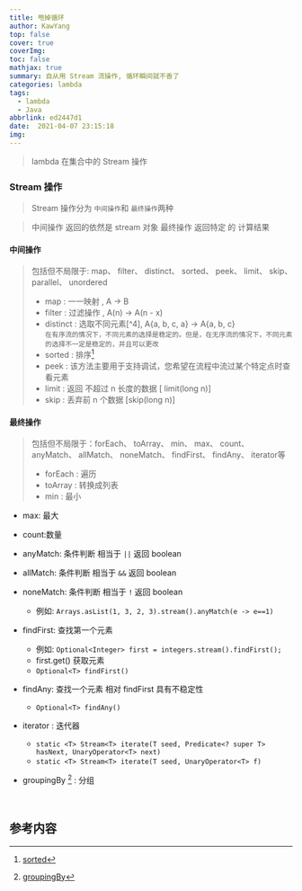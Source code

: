```yaml
---
title: 甩掉循环
author: KawYang
top: false
cover: true
coverImg: 
toc: false
mathjax: true
summary: 自从用 Stream 流操作, 循环瞬间就不香了
categories: lambda
tags:
  - lambda
  - Java
abbrlink: ed2447d1
date:  2021-04-07 23:15:18
img:
---
```


> lambda 在集合中的 Stream 操作

### Stream 操作

> Stream 操作分为 `中间操作`和 `最终操作`两种

> 中间操作 返回的依然是 stream 对象
> 最终操作 返回特定 的 计算结果

#### 中间操作

> 包括但不局限于: map、 filter、 distinct、 sorted、 peek、 limit、 skip、 parallel、 unordered
> - map       : 一一映射 , A -> B
> - filter    : 过滤操作 , A(n) -> A(n - x)
> - distinct  : 选取不同元素[^4], A{a, b, c, a} -> A{a, b, c}   
> `在有序流的情况下，不同元素的选择是稳定的。但是，在无序流的情况下，不同元素的选择不一定是稳定的，并且可以更改`
> - sorted    : 排序[^1]
> - peek      : 该方法主要用于支持调试，您希望在流程中流过某个特定点时查看元素
> - limit     : 返回 不超过 n 长度的数据 [ limit(long n)]
> - skip      : 丢弃前 n 个数据 [skip(long n)]


#### 最终操作

> 包括但不局限于：forEach、 toArray、 min、 max、 count、 anyMatch、 allMatch、 noneMatch、 findFirst、 findAny、 iterator等
> - forEach   :  遍历
> - toArray   :  转换成列表
> - min   : 最小
- max: 最大

- count:数量

- anyMatch: 条件判断 相当于 `||`  返回 boolean

- allMatch: 条件判断 相当于 `&&` 返回 boolean

- noneMatch: 条件判断 相当于 `!` 返回 boolean
  - 例如: `Arrays.asList(1, 3, 2, 3).stream().anyMatch(e -> e==1)`
  
- findFirst: 查找第一个元素
  - 例如: `Optional<Integer> first = integers.stream().findFirst();`
  - first.get() 获取元素
  - `Optional<T> findFirst()`
  
- findAny: 查找一个元素 相对 findFirst 具有不稳定性
  - `Optional<T> findAny()`
  
- iterator : 迭代器
  - `static <T> Stream<T> iterate(T seed,
    Predicate<? super T> hasNext,
    UnaryOperator<T> next)`
  - `static <T> Stream<T> iterate(T seed,
      UnaryOperator<T> f)`
  
- groupingBy [^2] : 分组

    ​	

## 参考内容

[^1]: [sorted](https://www.baeldung.com/java-8-sort-lambda)
[^2 ]: [groupingBy](https://www.cnblogs.com/mr-wuxiansheng/p/7911626.html)

